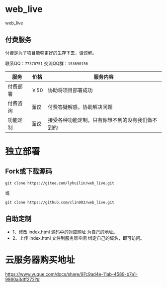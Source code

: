 # web_live
web_live

## 付费服务

付费是为了项目能够更好的生存下去，请谅解。

联系QQ：`77370751`
交流QQ群：`153690156`

| 服务     | 价格  | 服务内容                                         |
| -------- | ----- | ------------------------------------------------ |
| 付费部署 | ￥50 | 协助将项目部署成功                             |
| 付费咨询 | 面议  | 付费答疑解惑，协助解决问题                       |
| 功能定制 | 面议  | 接受各种功能定制，只有你想不到的没有我们做不到的 |

#   独立部署

##  Fork或下载源码

    git clone https://gitee.com/lyhuilin/web_live.git

或 

    git clone https://github.com/clin003/web_live.git

##  自助定制

*   1、修改 index.html 源码中的对应网址 为自己的地址。
*   2、上传 index.html 文件到服务器空间 绑定自己的域名，即可访问。

#   云服务器购买地址

https://www.yuque.com/docs/share/97c9ad4e-11ab-4589-b7a1-9860a3dff272?#
